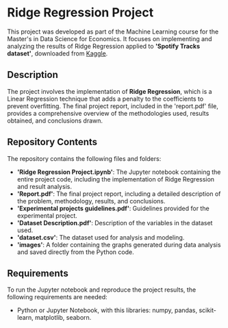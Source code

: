 # Ridge Regression Project
This project was developed as part of the Machine Learning course for the Master's in Data Science for Economics. It focuses on implementing and analyzing the results of Ridge Regression applied to **'Spotify Tracks dataset'**, downloaded from [Kaggle](https://www.kaggle.com/datasets/maharshipandya/-spotify-tracks-dataset).

## Description
The project involves the implementation of **Ridge Regression**, which is a Linear Regression technique that adds a penalty to the coefficients to prevent overfitting. The final project report, included in the 'report.pdf' file, provides a comprehensive overview of the methodologies used, results obtained, and conclusions drawn.

## Repository Contents
The repository contains the following files and folders:

- **'Ridge Regression Project.ipynb'**: The Jupyter notebook containing the entire project code, including the implementation of Ridge Regression and result analysis.
- **'Report.pdf'**: The final project report, including a detailed description of the problem, methodology, results, and conclusions.
- **'Experimental projects guidelines.pdf'**: Guidelines provided for the experimental project.
- **'Dataset Description.pdf'**: Description of the variables in the dataset used.
- **'dataset.csv'**: The dataset used for analysis and modeling.
- **'images'**: A folder containing the graphs generated during data analysis and saved directly from the Python code.

## Requirements
To run the Jupyter notebook and reproduce the project results, the following requirements are needed:

- Python or Jupyter Notebook, with this libraries: numpy, pandas, scikit-learn, matplotlib, seaborn.
